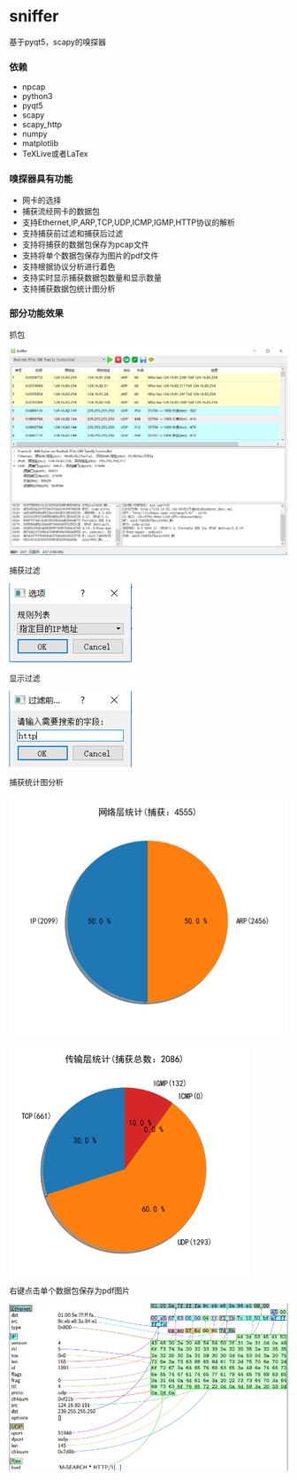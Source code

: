 # sniffer

基于pyqt5，scapy的嗅探器

### 依赖

- npcap
- python3
- pyqt5
- scapy
- scapy_http
- numpy
- matplotlib
- TeXLive或者LaTex

### 嗅探器具有功能

- 网卡的选择
- 捕获流经网卡的数据包
- 支持Ethernet,IP,ARP,TCP,UDP,ICMP,IGMP,HTTP协议的解析
- 支持捕获前过滤和捕获后过滤
- 支持将捕获的数据包保存为pcap文件
- 支持将单个数据包保存为图片的pdf文件
- 支持根据协议分析进行着色
- 支持实时显示捕获数据包数量和显示数量
- 支持捕获数据包统计图分析

### 部分功能效果

抓包

![1](.\img\1.png)

捕获过滤

![2](./img/2.png)

显示过滤

![3](./img/3.png)

捕获统计图分析

![4](./img/4.png)

![5](./img/5.png)



右键点击单个数据包保存为pdf图片

![6](./img/6.png)

